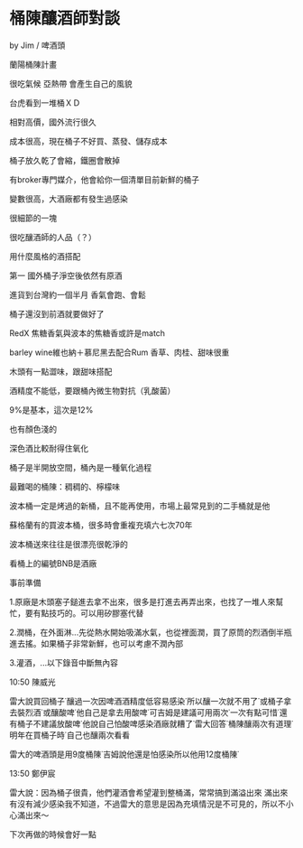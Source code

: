 桶陳釀酒師對談
=====
by Jim / 啤酒頭

蘭陽桶陳計畫 

很吃氣候 亞熱帶 會產生自己的風貌

台虎看到一堆桶ＸＤ

相對高價，國外流行很久

成本很高，現在桶子不好買、蒸發、儲存成本

桶子放久乾了會縮，鐵圈會散掉

有broker專門媒介，他會給你一個清單目前新鮮的桶子

變數很高，大酒廠都有發生過感染

很細節的一塊

很吃釀酒師的人品（？）

用什麼風格的酒搭配

第一 國外桶子淨空後依然有原酒

進貨到台灣約一個半月 香氣會跑、會鬆

桶子還沒到前酒就要做好了

RedX 焦糖香氣與波本的焦糖香或許是match

barley wine維也納＋慕尼黑去配合Rum 香草、肉桂、甜味很重

木頭有一點澀味，跟甜味搭配

酒精度不能低，要跟桶內微生物對抗（乳酸菌）

9%是基本，這次是12%

也有顏色淺的

深色酒比較耐得住氧化

桶子是半開放空間，桶內是一種氧化過程

最難喝的桶陳：稠稠的、檸檬味

波本桶一定是烤過的新桶，且不能再使用，市場上最常見到的二手桶就是他

蘇格蘭有的買波本桶，很多時會重複充填六七次70年

波本桶送來往往是很漂亮很乾淨的

看桶上的編號BNB是酒廠

事前準備

1.原廠是木頭塞子鎚進去拿不出來，很多是打進去再弄出來，也找了一堆人來幫忙，要有點技巧的。可以用矽膠塞代替

2.潤桶，在外面淋...先從熱水開始吸滿水氣，也從裡面潤，買了原筒的烈酒倒半瓶進去搖。如果桶子非常新鮮，也可以考慮不潤內部

3.灌酒，...以下錄音中斷無內容

10:50 陳威光 

雷大說買回桶子˙釀過一次因啤酒酒精度低容易感染˙所以釀一次就不用了˙或桶子拿去裝烈酒˙或釀酸啤˙他自己是拿去用酸啤˙可吉姆是建議可用兩次˙一次有點可惜˙還有桶子不建議放酸啤˙他說自己怕酸啤感染酒廠就糟了˙雷大回答˙桶陳釀兩次有道理˙明年在買桶子時˙自己也釀兩次看看

雷大的啤酒頭是用9度桶陳˙吉姆說他還是怕感染所以他用12度桶陳˙

13:50 鄭伊宸 

雷大說：因為桶子很貴，他們灌酒會希望灌到整桶滿，常常搞到滿溢出來
滿出來有沒有減少感染我不知道，不過雷大的意思是因為充填情況是不可見的，所以不小心滿出來～

下次再做的時候會好一點